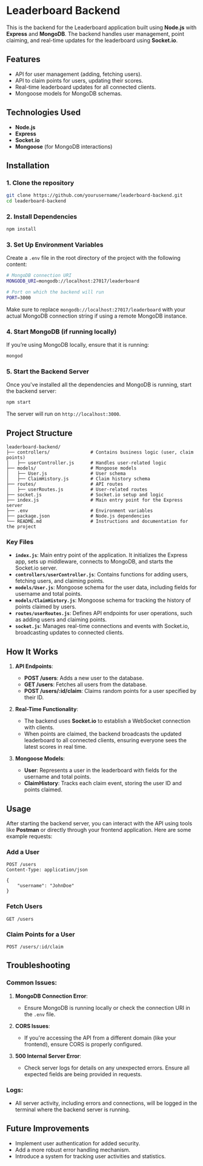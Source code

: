 
# **Leaderboard Backend**

This is the backend for the Leaderboard application built using **Node.js** with **Express** and **MongoDB**. The backend handles user management, point claiming, and real-time updates for the leaderboard using **Socket.io**.

## **Features**
- API for user management (adding, fetching users).
- API to claim points for users, updating their scores.
- Real-time leaderboard updates for all connected clients.
- Mongoose models for MongoDB schemas.

## **Technologies Used**
- **Node.js**
- **Express**
- **Socket.io**
- **Mongoose** (for MongoDB interactions)

## **Installation**

### 1. Clone the repository

```bash
git clone https://github.com/yourusername/leaderboard-backend.git
cd leaderboard-backend
```

### 2. Install Dependencies

```bash
npm install
```

### 3. Set Up Environment Variables

Create a `.env` file in the root directory of the project with the following content:

```bash
# MongoDB connection URI
MONGODB_URI=mongodb://localhost:27017/leaderboard

# Port on which the backend will run
PORT=3000
```

Make sure to replace `mongodb://localhost:27017/leaderboard` with your actual MongoDB connection string if using a remote MongoDB instance.

### 4. Start MongoDB (if running locally)

If you’re using MongoDB locally, ensure that it is running:

```bash
mongod
```

### 5. Start the Backend Server

Once you've installed all the dependencies and MongoDB is running, start the backend server:

```bash
npm start
```

The server will run on `http://localhost:3000`.

## **Project Structure**

```
leaderboard-backend/
├── controllers/               # Contains business logic (user, claim points)
│   ├── userController.js      # Handles user-related logic
├── models/                    # Mongoose models
│   ├── User.js                # User schema
│   ├── ClaimHistory.js        # Claim history schema
├── routes/                    # API routes
│   ├── userRoutes.js          # User-related routes
├── socket.js                  # Socket.io setup and logic
├── index.js                   # Main entry point for the Express server
├── .env                       # Environment variables
├── package.json               # Node.js dependencies
└── README.md                  # Instructions and documentation for the project
```

### **Key Files**

- **`index.js`**: Main entry point of the application. It initializes the Express app, sets up middleware, connects to MongoDB, and starts the Socket.io server.
- **`controllers/userController.js`**: Contains functions for adding users, fetching users, and claiming points.
- **`models/User.js`**: Mongoose schema for the user data, including fields for username and total points.
- **`models/ClaimHistory.js`**: Mongoose schema for tracking the history of points claimed by users.
- **`routes/userRoutes.js`**: Defines API endpoints for user operations, such as adding users and claiming points.
- **`socket.js`**: Manages real-time connections and events with Socket.io, broadcasting updates to connected clients.

## **How It Works**

1. **API Endpoints**:
   - **POST /users**: Adds a new user to the database.
   - **GET /users**: Fetches all users from the database.
   - **POST /users/:id/claim**: Claims random points for a user specified by their ID.

2. **Real-Time Functionality**:
   - The backend uses **Socket.io** to establish a WebSocket connection with clients.
   - When points are claimed, the backend broadcasts the updated leaderboard to all connected clients, ensuring everyone sees the latest scores in real time.

3. **Mongoose Models**:
   - **User**: Represents a user in the leaderboard with fields for the username and total points.
   - **ClaimHistory**: Tracks each claim event, storing the user ID and points claimed.

## **Usage**

After starting the backend server, you can interact with the API using tools like **Postman** or directly through your frontend application. Here are some example requests:

### Add a User
```http
POST /users
Content-Type: application/json

{
    "username": "JohnDoe"
}
```

### Fetch Users
```http
GET /users
```

### Claim Points for a User
```http
POST /users/:id/claim
```

## **Troubleshooting**

### Common Issues:

1. **MongoDB Connection Error**: 
   - Ensure MongoDB is running locally or check the connection URI in the `.env` file.

2. **CORS Issues**: 
   - If you're accessing the API from a different domain (like your frontend), ensure CORS is properly configured.

3. **500 Internal Server Error**: 
   - Check server logs for details on any unexpected errors. Ensure all expected fields are being provided in requests.

### Logs:
- All server activity, including errors and connections, will be logged in the terminal where the backend server is running.

## **Future Improvements**
- Implement user authentication for added security.
- Add a more robust error handling mechanism.
- Introduce a system for tracking user activities and statistics.

